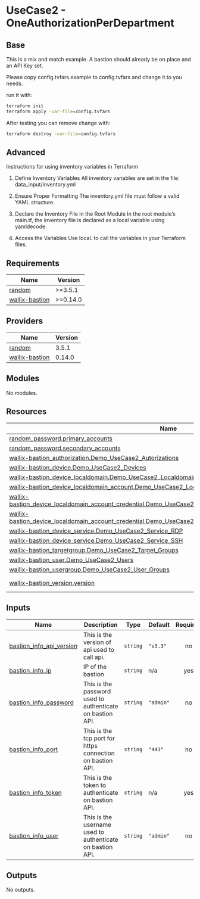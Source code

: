 <!-- markdownlint-disable-file MD033 -->
# UseCase2 - OneAuthorizationPerDepartment

## Base

This is a mix and match example. A bastion should already be on place and an API Key set.

Please copy config.tvfars.example to config.tvfars and change it to you needs.

run it with:

```bash
terraform init
terraform apply -var-file=config.tvfars

```

After testing you can remove change with:

```bash
terraform destroy -var-file=config.tvfars
```

## Advanced

Instructions for using inventory variables in Terraform

1. Define Inventory Variables
All inventory variables are set in the file: data_input/inventory.yml

2. Ensure Proper Formatting
The inventory.yml file must follow a valid YAML structure.

3. Declare the Inventory File in the Root Module
In the root module’s main.tf, the inventory file is declared as a local variable using yamldecode.

4. Access the Variables
Use local.<key> to call the variables in your Terraform files.

<!-- BEGIN_TF_DOCS -->
## Requirements

| Name | Version |
|------|---------|
| <a name="requirement_random"></a> [random](#requirement\_random) | >=3.5.1 |
| <a name="requirement_wallix-bastion"></a> [wallix-bastion](#requirement\_wallix-bastion) | >=0.14.0 |

## Providers

| Name | Version |
|------|---------|
| <a name="provider_random"></a> [random](#provider\_random) | 3.5.1 |
| <a name="provider_wallix-bastion"></a> [wallix-bastion](#provider\_wallix-bastion) | 0.14.0 |

## Modules

No modules.

## Resources

| Name | Type |
|------|------|
| [random_password.primary_accounts](https://registry.terraform.io/providers/hashicorp/random/latest/docs/resources/password) | resource |
| [random_password.secondary_accounts](https://registry.terraform.io/providers/hashicorp/random/latest/docs/resources/password) | resource |
| [wallix-bastion_authorization.Demo_UseCase2_Autorizations](https://registry.terraform.io/providers/wallix/wallix-bastion/latest/docs/resources/authorization) | resource |
| [wallix-bastion_device.Demo_UseCase2_Devices](https://registry.terraform.io/providers/wallix/wallix-bastion/latest/docs/resources/device) | resource |
| [wallix-bastion_device_localdomain.Demo_UseCase2_Localdomain](https://registry.terraform.io/providers/wallix/wallix-bastion/latest/docs/resources/device_localdomain) | resource |
| [wallix-bastion_device_localdomain_account.Demo_UseCase2_Localdomain_Accounts](https://registry.terraform.io/providers/wallix/wallix-bastion/latest/docs/resources/device_localdomain_account) | resource |
| [wallix-bastion_device_localdomain_account_credential.Demo_UseCase2_LocalDomain_Accounts_Credentials_Password](https://registry.terraform.io/providers/wallix/wallix-bastion/latest/docs/resources/device_localdomain_account_credential) | resource |
| [wallix-bastion_device_localdomain_account_credential.Demo_UseCase2_Localdomain_Accounts_Credentials_SSH](https://registry.terraform.io/providers/wallix/wallix-bastion/latest/docs/resources/device_localdomain_account_credential) | resource |
| [wallix-bastion_device_service.Demo_UseCase2_Service_RDP](https://registry.terraform.io/providers/wallix/wallix-bastion/latest/docs/resources/device_service) | resource |
| [wallix-bastion_device_service.Demo_UseCase2_Service_SSH](https://registry.terraform.io/providers/wallix/wallix-bastion/latest/docs/resources/device_service) | resource |
| [wallix-bastion_targetgroup.Demo_UseCase2_Target_Groups](https://registry.terraform.io/providers/wallix/wallix-bastion/latest/docs/resources/targetgroup) | resource |
| [wallix-bastion_user.Demo_UseCase2_Users](https://registry.terraform.io/providers/wallix/wallix-bastion/latest/docs/resources/user) | resource |
| [wallix-bastion_usergroup.Demo_UseCase2_User_Groups](https://registry.terraform.io/providers/wallix/wallix-bastion/latest/docs/resources/usergroup) | resource |
| [wallix-bastion_version.version](https://registry.terraform.io/providers/wallix/wallix-bastion/latest/docs/data-sources/version) | data source |

## Inputs

| Name | Description | Type | Default | Required |
|------|-------------|------|---------|:--------:|
| <a name="input_bastion_info_api_version"></a> [bastion\_info\_api\_version](#input\_bastion\_info\_api\_version) | This is the version of api used to call api. | `string` | `"v3.3"` | no |
| <a name="input_bastion_info_ip"></a> [bastion\_info\_ip](#input\_bastion\_info\_ip) | IP of the bastion | `string` | n/a | yes |
| <a name="input_bastion_info_password"></a> [bastion\_info\_password](#input\_bastion\_info\_password) | This is the password used to authenticate on bastion API. | `string` | `"admin"` | no |
| <a name="input_bastion_info_port"></a> [bastion\_info\_port](#input\_bastion\_info\_port) | This is the tcp port for https connection on bastion API. | `string` | `"443"` | no |
| <a name="input_bastion_info_token"></a> [bastion\_info\_token](#input\_bastion\_info\_token) | This is the token to authenticate on bastion API. | `string` | n/a | yes |
| <a name="input_bastion_info_user"></a> [bastion\_info\_user](#input\_bastion\_info\_user) | This is the username used to authenticate on bastion API. | `string` | `"admin"` | no |

## Outputs

No outputs.
<!-- END_TF_DOCS -->